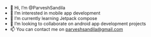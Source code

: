 - 👋 Hi, I’m @ParveshSandila
- 👀 I’m interested in mobile app development
- 🌱 I’m currently learning Jetpack compose
- 💞️ I’m looking to collaborate on android app development projects
- 📫 You can contact me on parveshsandila@gmail.com

<!---
ParveshSandila/ParveshSandila is a ✨ special ✨ repository because its `README.md` (this file) appears on your GitHub profile.
You can click the Preview link to take a look at your changes.
--->
